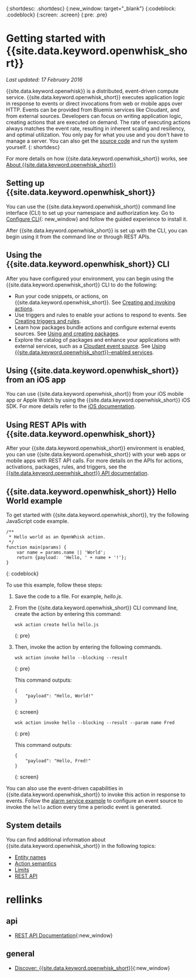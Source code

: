 {:shortdesc: .shortdesc}
{:new_window: target="_blank"}
{:codeblock: .codeblock}
{:screen: .screen}
{:pre: .pre}

# Getting started with {{site.data.keyword.openwhisk_short}}
*Last updated: 17 February 2016*

{{site.data.keyword.openwhisk}} is a distributed, event-driven compute service. {{site.data.keyword.openwhisk_short}} executes application logic in response to events or direct invocations from web or mobile apps over HTTP. Events can be provided from Bluemix services like Cloudant, and from external sources. Developers can focus on writing application logic, creating actions that are executed on demand. The rate of executing actions always matches the event rate, resulting in inherent scaling and resiliency, and optimal utilization. You only pay for what you use and you don't have to manage a server. You can also get the [source code](https://github.com/openwhisk/openwhisk) and run the system yourself.
{: shortdesc}

For more details on how {{site.data.keyword.openwhisk_short}} works, see [About {{site.data.keyword.openwhisk_short}}](./openwhisk_about.html)

## Setting up {{site.data.keyword.openwhisk_short}}
You can use the {{site.data.keyword.openwhisk_short}} command line interface (CLI) to set up your namespace and authorization key. Go to [Configure CLI](https://{DomainName}/openwhisk/cli){: new_window} and follow the guided experience to install it.

After {{site.data.keyword.openwhisk_short}} is set up with the CLI, you can begin using it from the command line or through REST APIs.

## Using the {{site.data.keyword.openwhisk_short}} CLI
After you have configured your environment, you can begin using the {{site.data.keyword.openwhisk_short}} CLI to do the following:

* Run your code snippets, or actions, on {{site.data.keyword.openwhisk_short}}. See [Creating and invoking actions](./openwhisk_actions.html).
* Use triggers and rules to enable your actions to respond to events. See [Creating triggers and rules](./openwhisk_triggers_rules.html).
* Learn how packages bundle actions and configure external events sources. See [Using and creating packages](./openwhisk_packages.html).
* Explore the catalog of packages and enhance your applications with external services, such as a [Cloudant event source](./openwhisk_catalog.html#openwhisk_catalog_cloudant). See [Using {{site.data.keyword.openwhisk_short}}-enabled services](./openwhisk_catalog.html).


## Using {{site.data.keyword.openwhisk_short}} from an iOS app
You can use {{site.data.keyword.openwhisk_short}} from your iOS mobile app or Apple Watch by using the {{site.data.keyword.openwhisk_short}} iOS SDK. For more details refer to the [iOS documentation](./openwhisk_mobile_sdk.html).

## Using REST APIs with {{site.data.keyword.openwhisk_short}}
After your {{site.data.keyword.openwhisk_short}} environment is enabled, you can use {{site.data.keyword.openwhisk_short}} with your web apps or mobile apps with REST API calls. For more details on the APIs for actions, activations, packages, rules, and triggers, see the [{{site.data.keyword.openwhisk_short}} API documentation](https://new-console.{DomainName}/apidocs/98).

## {{site.data.keyword.openwhisk_short}} Hello World example
To get started with {{site.data.keyword.openwhisk_short}}, try the following JavaScript code example.

```
/**
 * Hello world as an OpenWhisk action.
 */
function main(params) {
    var name = params.name || 'World';
    return {payload:  'Hello, ' + name + '!'};
}
```
{: codeblock}

To use this example, follow these steps:

1. Save the code to a file. For example, *hello.js*.

2. From the {{site.data.keyword.openwhisk_short}} CLI command line, create the action by entering this command:

    ```
    wsk action create hello hello.js
    ```
    {: pre}

3. Then, invoke the action by entering the following commands.

    ```
    wsk action invoke hello --blocking --result
    ```
    {: pre}  

    This command outputs:

    ```
    {
        "payload": "Hello, World!"
    }
    ```
    {: screen}

    ```
    wsk action invoke hello --blocking --result --param name Fred
    ```
    {: pre}  

    This command outputs:

    ```
    {
        "payload": "Hello, Fred!"
    }
    ```
    {: screen}

You can also use the event-driven capabilities in {{site.data.keyword.openwhisk_short}} to invoke this action in response to events. Follow the [alarm service example](./openwhisk_package.html#openwhisk_packages_trigger) to configure an event source to invoke the `hello` action every time a periodic event is generated.


## System details

You can find additional information about {{site.data.keyword.openwhisk_short}} in the following topics:

* [Entity names](./openwhisk_reference.html#openwhisk_entities)
* [Action semantics](./openwhisk_reference.html#openwhisk_semantics)
* [Limits](./openwhisk_reference.html#openwhisk_syslimits)
* [REST API](https://new-console.{DomainName}/apidocs/98)

# rellinks
## api
* [REST API Documentation](https://new-console.{DomainName}/apidocs/98){:new_window}

## general
* [Discover: {{site.data.keyword.openwhisk_short}}](http://www.ibm.com/cloud-computing/bluemix/openwhisk/){:new_window}
